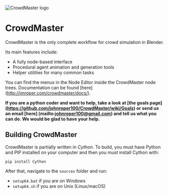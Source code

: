 ![CrowdMaster logo](https://github.com/johnroper100/CrowdMaster/raw/master/CrowdMaster-logo.gif)
# CrowdMaster

CrowdMaster is the only complete workflow for crowd simulation in Blender.

Its main features include:
* A fully node-based interface
* Procedural agent animation and generation tools
* Helper utilities for many common tasks

You can find the menus in the Node Editor inside the CrowdMaster node trees. Documentation can be found [here] (http://jmroper.com/crowdmaster/docs/).

__If you are a python coder and want to help, take a look at [the goals page] (https://github.com/johnroper100/CrowdMaster/wiki/Goals) or send us an email [here] (mailto:johnroper100@gmail.com) and tell us what you can do. We would be glad to have your help.__

## Building CrowdMaster

CrowdMaster is partially written in *Cython*. To build, you must have Python and PIP installed on your computer and then you must install Cython with:

`pip install Cython`

After that, navigate to the `sources` folder and run:

* `setup64.bat` if you are on Windows
* `setup64.sh` if you are on Unix (Linux/macOS)
